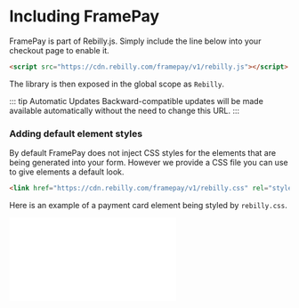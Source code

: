 # Including FramePay

FramePay is part of Rebilly.js. Simply include the line below into your checkout page to enable it.

```html
<script src="https://cdn.rebilly.com/framepay/v1/rebilly.js"></script>
```

The library is then exposed in the global scope as `Rebilly`.

::: tip Automatic Updates
Backward-compatible updates will be made available automatically without the need to change this URL.
:::

### Adding default element styles

By default FramePay does not inject CSS styles for the elements that are being generated into your form. However we provide a CSS file you can use to give elements a default look.

```html
<link href="https://cdn.rebilly.com/framepay/v1/rebilly.css" rel="stylesheet">
```

Here is an example of a payment card element being styled by `rebilly.css`.
<iframe border="0" frameborder="0" scrolling="no" src="/examples/example1.html"></iframe>
